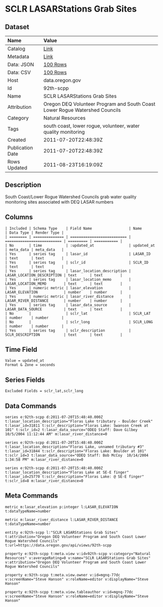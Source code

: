 # SCLR LASARStations Grab Sites

## Dataset

| Name | Value |
| :--- | :---- |
| Catalog | [Link](https://catalog.data.gov/dataset/sclr-lasarstations-grab-sites-b37fd) |
| Metadata | [Link](https://data.oregon.gov/api/views/92th-scpp) |
| Data: JSON | [100 Rows](https://data.oregon.gov/api/views/92th-scpp/rows.json?max_rows=100) |
| Data: CSV | [100 Rows](https://data.oregon.gov/api/views/92th-scpp/rows.csv?max_rows=100) |
| Host | data.oregon.gov |
| Id | 92th-scpp |
| Name | SCLR LASARStations Grab Sites |
| Attribution | Oregon DEQ Volunteer Program and South Coast Lower Rogue Watershed Councils |
| Category | Natural Resources |
| Tags | south coast, lower rogue, volunteer, water quality monitoring |
| Created | 2011-07-20T22:48:39Z |
| Publication Date | 2011-07-20T22:48:39Z |
| Rows Updated | 2011-08-23T16:19:09Z |

## Description

South Coast/Lower Rogue Watershed Councils grab water quality monitoring sites associated with DEQ LASAR numbers

## Columns

```ls
| Included | Schema Type    | Field Name                 | Name                       | Data Type | Render Type |
| ======== | ============== | ========================== | ========================== | ========= | =========== |
| No       | time           | :updated_at                | updated_at                 | meta_data | meta_data   |
| Yes      | series tag     | lasar_id                   | LASAR_ID                   | text      | text        |
| Yes      | series tag     | sclr_id                    | SCLR_ID                    | text      | text        |
| Yes      | series tag     | lasar_location_description | LASAR_LOCATION_DESCRIPTION | text      | text        |
| Yes      | series tag     | lasar_location_memo        | LASAR_LOCATION_MEMO        | text      | text        |
| Yes      | numeric metric | lasar_elevation            | LASAR_ELEVATION            | number    | number      |
| Yes      | numeric metric | lasar_river_distance       | LASAR_RIVER_DISTANCE       | number    | number      |
| Yes      | series tag     | lasar_data_source          | LASAR_DATA_SOURCE          | text      | text        |
| No       |                | sclr_lat                   | SCLR_LAT                   | number    | number      |
| No       |                | sclr_long                  | SCLR_LONG                  | number    | number      |
| Yes      | series tag     | sclr_description           | SCLR_DESCRIPTION           | text      | text        |
```

## Time Field

```ls
Value = updated_at
Format & Zone = seconds
```

## Series Fields

```ls
Excluded Fields = sclr_lat,sclr_long
```

## Data Commands

```ls
series e:92th-scpp d:2011-07-20T15:48:40.000Z t:lasar_location_description="Floras Lake tributary - Boulder Creek" t:lasar_id=31811 t:sclr_description="Floras Lake: Swanson Creek at 101" t:sclr_id=2 t:lasar_data_source="ODEQ Staff: Dave Gilbey  10/5/2004 11:12:44 AM" m:lasar_river_distance=0

series e:92th-scpp d:2011-07-20T15:48:40.000Z t:lasar_location_description="Floras Lake, unnamed tributary #3" t:lasar_id=31844 t:sclr_description="Floras Lake: Boulder at 101" t:sclr_id=3 t:lasar_data_source="ODEQ Staff: Bob McCoy  10/14/2004 1:34:58 PM" m:lasar_river_distance=0

series e:92th-scpp d:2011-07-20T15:48:40.000Z t:lasar_location_description="Floras Lake at SE-E finger" t:lasar_id=25770 t:sclr_description="Floras Lake: @ SE-E finger" t:sclr_id=8 m:lasar_river_distance=0
```

## Meta Commands

```ls
metric m:lasar_elevation p:integer l:LASAR_ELEVATION t:dataTypeName=number

metric m:lasar_river_distance l:LASAR_RIVER_DISTANCE t:dataTypeName=number

entity e:92th-scpp l:"SCLR LASARStations Grab Sites" t:attribution="Oregon DEQ Volunteer Program and South Coast Lower Rogue Watershed Councils" t:url=https://data.oregon.gov/api/views/92th-scpp

property e:92th-scpp t:meta.view v:id=92th-scpp v:category="Natural Resources" v:averageRating=0 v:name="SCLR LASARStations Grab Sites" v:attribution="Oregon DEQ Volunteer Program and South Coast Lower Rogue Watershed Councils"

property e:92th-scpp t:meta.view.owner v:id=mgnq-77dc v:screenName="Steve Hanson" v:roleName=editor v:displayName="Steve Hanson"

property e:92th-scpp t:meta.view.tableauthor v:id=mgnq-77dc v:screenName="Steve Hanson" v:roleName=editor v:displayName="Steve Hanson"
```